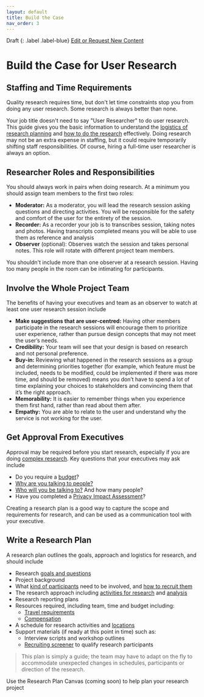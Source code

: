 ```yaml
---
layout: default
title: Build the Case
nav_order: 3
---
```


Draft
{: .label .label-blue}
[Edit or Request New Content](https://github.com/bcgov/user-research-guide/issues/new/choose)

# Build the Case for User Research

## Staffing and Time Requirements
Quality research requires time, but don't let time constraints stop you from doing any user research. Some research is always better than none.

Your job title doesn't need to say "User Researcher" to do user research. This guide gives you the basic information to understand the [logistics of research planning](https://bcgov.github.io/user-research-guide/planning-research/) and [how to do the research](https://bcgov.github.io/user-research-guide/conduct-research.html) effectively. Doing research may not be an extra expense in staffing, but it could require temporarily shifting staff responsibilities. Of course, hiring a full-time user researcher is always an option.

## Researcher Roles and Responsibilities
You should always work in pairs when doing research. At a minimum you should assign team members to the first two roles:

- **Moderator:** As a moderator, you will lead the research session asking questions and directing activities. You will be responsible for the safety and comfort of the user for the entirety of the session.
- **Recorder:** As a recorder your job is to transcribes session, taking notes and photos. Having transcripts completed means you will be able to use them as reference and analysis
- **Observer** (optional): Observes watch the session and takes personal notes. This role will rotate with different project team members.

You shouldn't include more than one observer at a research session. Having too many people in the room can be intimating for participants.

## Involve the Whole Project Team
The benefits of having your executives and team as an observer to watch at least one user research session include

- **Make suggestions that are user-centred:** Having other members participate in the research sessions will encourage them to prioritize user experience, rather than pursue design concepts that may not meet the user’s needs.
- **Credibility:** Your team will see that your design is based on research and not personal preference.
- **Buy-in:** Reviewing what happened in the research sessions as a group and determining priorities together (for example, which feature must be included, needs to be modified, could be implemented if there was more time, and should be removed) means you don’t have to spend a lot of time explaining your choices to stakeholders and convincing them that it’s the right approach.
- **Memorability:** It is easier to remember things when you experience them first hand, rather than read about them after.
- **Empathy:** You are able to relate to the user and understand why the service is not working for the user.

## Get Approval From Executives
Approval may be required before you start research, especially if you are doing [complex research](https://bcgov.github.io/user-research-guide/ethics.html#complex-research-activities). Key questions that your executives may ask include

- Do you require a [budget](https://bcgov.github.io/user-research-guide/planning-research/#create-a-budget)?
- [Why are you talking to people?](https://bcgov.github.io/user-research-guide/understand-user-research.html#why-is-user-research-important)
- [Who will you be talking to?](https://bcgov.github.io/user-research-guide/planning-research/#identify-the-right-participants) And how many people?
- Have you completed a [Privacy Impact Assessment](https://bcgov.github.io/user-research-guide/planning-research/pia.html)?

Creating a research plan is a good way to capture the scope and requirements for research, and can be used as a communication tool with your executive.

## Write a Research Plan
A research plan outlines the goals, approach and logistics for research, and should include

- Research [goals and questions](https://bcgov.github.io/user-research-guide/define-goals.html)
- Project background
- What [kind of participants](https://bcgov.github.io/user-research-guide/planning-research/#identify-the-right-participants) need to be involved, and [how to recruit them](https://bcgov.github.io/user-research-guide/find-participants.html)
- The research approach including [activities for research](https://bcgov.github.io/user-research-guide/activities/) and [analysis](https://bcgov.github.io/user-research-guide/analysis.html)
- Research reporting plans
- Resources required, including team, time and budget including:
  - [Travel requirements](https://bcgov.github.io/user-research-guide/planning-research/travel.html)
  - [Compensation](https://bcgov.github.io/user-research-guide/planning-research/compensation.html)
- A schedule for research activities and [locations](https://bcgov.github.io/user-research-guide/planning-research/travel.html)
- Support materials (if ready at this point in time) such as:
  - Interview scripts and workshop outlines
  - [Recruiting screener](https://bcgov.github.io/user-research-guide/find-participants.html#screen-participants) to qualify research participants

> This plan is simply a guide; the team may have to adapt on the fly to accommodate unexpected changes in schedules, participants or direction of the research.

Use the Research Plan Canvas (coming soon) to help plan your research project

